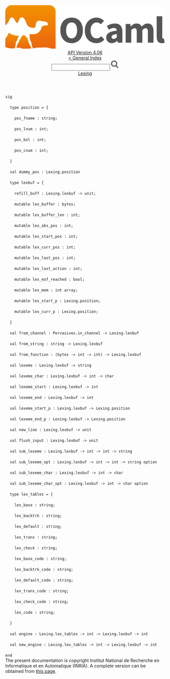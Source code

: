 <!-- ((! set title API !)) ((! set documentation !)) ((! set api !)) ((! set nobreadcrumb !)) -->
<div class="api"><header><nav class="toc brand"><a class="brand" href="https://ocaml.org/"><img src="colour-logo-gray.svg" class="svg" alt="OCaml"></a></nav><nav class="toc"><div class="toc_version"><a href="/docs" id="version-select">API Version 4.06</a></div><a href="index.html">&lt; General Index</a><div class="api_search"><input type="text" name="apisearch" id="api_search" oninput="mySearch(false);" onkeypress="this.oninput();" onclick="this.oninput();" onpaste="this.oninput();">
<img src="search_icon.svg" alt="Search" class="svg" onclick="mySearch(false)"></div>
<div id="search_results"></div><div class="toc_title"><a href="Lexing.html">Lexing</a></div><ul></ul></nav></header>
<code class="code"><span class="keyword">sig</span><br>
&nbsp;&nbsp;<span class="keyword">type</span>&nbsp;position&nbsp;=&nbsp;{<br>
&nbsp;&nbsp;&nbsp;&nbsp;pos_fname&nbsp;:&nbsp;string;<br>
&nbsp;&nbsp;&nbsp;&nbsp;pos_lnum&nbsp;:&nbsp;int;<br>
&nbsp;&nbsp;&nbsp;&nbsp;pos_bol&nbsp;:&nbsp;int;<br>
&nbsp;&nbsp;&nbsp;&nbsp;pos_cnum&nbsp;:&nbsp;int;<br>
&nbsp;&nbsp;}<br>
&nbsp;&nbsp;<span class="keyword">val</span>&nbsp;dummy_pos&nbsp;:&nbsp;<span class="constructor">Lexing</span>.position<br>
&nbsp;&nbsp;<span class="keyword">type</span>&nbsp;lexbuf&nbsp;=&nbsp;{<br>
&nbsp;&nbsp;&nbsp;&nbsp;refill_buff&nbsp;:&nbsp;<span class="constructor">Lexing</span>.lexbuf&nbsp;<span class="keywordsign">-&gt;</span>&nbsp;unit;<br>
&nbsp;&nbsp;&nbsp;&nbsp;<span class="keyword">mutable</span>&nbsp;lex_buffer&nbsp;:&nbsp;bytes;<br>
&nbsp;&nbsp;&nbsp;&nbsp;<span class="keyword">mutable</span>&nbsp;lex_buffer_len&nbsp;:&nbsp;int;<br>
&nbsp;&nbsp;&nbsp;&nbsp;<span class="keyword">mutable</span>&nbsp;lex_abs_pos&nbsp;:&nbsp;int;<br>
&nbsp;&nbsp;&nbsp;&nbsp;<span class="keyword">mutable</span>&nbsp;lex_start_pos&nbsp;:&nbsp;int;<br>
&nbsp;&nbsp;&nbsp;&nbsp;<span class="keyword">mutable</span>&nbsp;lex_curr_pos&nbsp;:&nbsp;int;<br>
&nbsp;&nbsp;&nbsp;&nbsp;<span class="keyword">mutable</span>&nbsp;lex_last_pos&nbsp;:&nbsp;int;<br>
&nbsp;&nbsp;&nbsp;&nbsp;<span class="keyword">mutable</span>&nbsp;lex_last_action&nbsp;:&nbsp;int;<br>
&nbsp;&nbsp;&nbsp;&nbsp;<span class="keyword">mutable</span>&nbsp;lex_eof_reached&nbsp;:&nbsp;bool;<br>
&nbsp;&nbsp;&nbsp;&nbsp;<span class="keyword">mutable</span>&nbsp;lex_mem&nbsp;:&nbsp;int&nbsp;array;<br>
&nbsp;&nbsp;&nbsp;&nbsp;<span class="keyword">mutable</span>&nbsp;lex_start_p&nbsp;:&nbsp;<span class="constructor">Lexing</span>.position;<br>
&nbsp;&nbsp;&nbsp;&nbsp;<span class="keyword">mutable</span>&nbsp;lex_curr_p&nbsp;:&nbsp;<span class="constructor">Lexing</span>.position;<br>
&nbsp;&nbsp;}<br>
&nbsp;&nbsp;<span class="keyword">val</span>&nbsp;from_channel&nbsp;:&nbsp;<span class="constructor">Pervasives</span>.in_channel&nbsp;<span class="keywordsign">-&gt;</span>&nbsp;<span class="constructor">Lexing</span>.lexbuf<br>
&nbsp;&nbsp;<span class="keyword">val</span>&nbsp;from_string&nbsp;:&nbsp;string&nbsp;<span class="keywordsign">-&gt;</span>&nbsp;<span class="constructor">Lexing</span>.lexbuf<br>
&nbsp;&nbsp;<span class="keyword">val</span>&nbsp;from_function&nbsp;:&nbsp;(bytes&nbsp;<span class="keywordsign">-&gt;</span>&nbsp;int&nbsp;<span class="keywordsign">-&gt;</span>&nbsp;int)&nbsp;<span class="keywordsign">-&gt;</span>&nbsp;<span class="constructor">Lexing</span>.lexbuf<br>
&nbsp;&nbsp;<span class="keyword">val</span>&nbsp;lexeme&nbsp;:&nbsp;<span class="constructor">Lexing</span>.lexbuf&nbsp;<span class="keywordsign">-&gt;</span>&nbsp;string<br>
&nbsp;&nbsp;<span class="keyword">val</span>&nbsp;lexeme_char&nbsp;:&nbsp;<span class="constructor">Lexing</span>.lexbuf&nbsp;<span class="keywordsign">-&gt;</span>&nbsp;int&nbsp;<span class="keywordsign">-&gt;</span>&nbsp;char<br>
&nbsp;&nbsp;<span class="keyword">val</span>&nbsp;lexeme_start&nbsp;:&nbsp;<span class="constructor">Lexing</span>.lexbuf&nbsp;<span class="keywordsign">-&gt;</span>&nbsp;int<br>
&nbsp;&nbsp;<span class="keyword">val</span>&nbsp;lexeme_end&nbsp;:&nbsp;<span class="constructor">Lexing</span>.lexbuf&nbsp;<span class="keywordsign">-&gt;</span>&nbsp;int<br>
&nbsp;&nbsp;<span class="keyword">val</span>&nbsp;lexeme_start_p&nbsp;:&nbsp;<span class="constructor">Lexing</span>.lexbuf&nbsp;<span class="keywordsign">-&gt;</span>&nbsp;<span class="constructor">Lexing</span>.position<br>
&nbsp;&nbsp;<span class="keyword">val</span>&nbsp;lexeme_end_p&nbsp;:&nbsp;<span class="constructor">Lexing</span>.lexbuf&nbsp;<span class="keywordsign">-&gt;</span>&nbsp;<span class="constructor">Lexing</span>.position<br>
&nbsp;&nbsp;<span class="keyword">val</span>&nbsp;new_line&nbsp;:&nbsp;<span class="constructor">Lexing</span>.lexbuf&nbsp;<span class="keywordsign">-&gt;</span>&nbsp;unit<br>
&nbsp;&nbsp;<span class="keyword">val</span>&nbsp;flush_input&nbsp;:&nbsp;<span class="constructor">Lexing</span>.lexbuf&nbsp;<span class="keywordsign">-&gt;</span>&nbsp;unit<br>
&nbsp;&nbsp;<span class="keyword">val</span>&nbsp;sub_lexeme&nbsp;:&nbsp;<span class="constructor">Lexing</span>.lexbuf&nbsp;<span class="keywordsign">-&gt;</span>&nbsp;int&nbsp;<span class="keywordsign">-&gt;</span>&nbsp;int&nbsp;<span class="keywordsign">-&gt;</span>&nbsp;string<br>
&nbsp;&nbsp;<span class="keyword">val</span>&nbsp;sub_lexeme_opt&nbsp;:&nbsp;<span class="constructor">Lexing</span>.lexbuf&nbsp;<span class="keywordsign">-&gt;</span>&nbsp;int&nbsp;<span class="keywordsign">-&gt;</span>&nbsp;int&nbsp;<span class="keywordsign">-&gt;</span>&nbsp;string&nbsp;option<br>
&nbsp;&nbsp;<span class="keyword">val</span>&nbsp;sub_lexeme_char&nbsp;:&nbsp;<span class="constructor">Lexing</span>.lexbuf&nbsp;<span class="keywordsign">-&gt;</span>&nbsp;int&nbsp;<span class="keywordsign">-&gt;</span>&nbsp;char<br>
&nbsp;&nbsp;<span class="keyword">val</span>&nbsp;sub_lexeme_char_opt&nbsp;:&nbsp;<span class="constructor">Lexing</span>.lexbuf&nbsp;<span class="keywordsign">-&gt;</span>&nbsp;int&nbsp;<span class="keywordsign">-&gt;</span>&nbsp;char&nbsp;option<br>
&nbsp;&nbsp;<span class="keyword">type</span>&nbsp;lex_tables&nbsp;=&nbsp;{<br>
&nbsp;&nbsp;&nbsp;&nbsp;lex_base&nbsp;:&nbsp;string;<br>
&nbsp;&nbsp;&nbsp;&nbsp;lex_backtrk&nbsp;:&nbsp;string;<br>
&nbsp;&nbsp;&nbsp;&nbsp;lex_default&nbsp;:&nbsp;string;<br>
&nbsp;&nbsp;&nbsp;&nbsp;lex_trans&nbsp;:&nbsp;string;<br>
&nbsp;&nbsp;&nbsp;&nbsp;lex_check&nbsp;:&nbsp;string;<br>
&nbsp;&nbsp;&nbsp;&nbsp;lex_base_code&nbsp;:&nbsp;string;<br>
&nbsp;&nbsp;&nbsp;&nbsp;lex_backtrk_code&nbsp;:&nbsp;string;<br>
&nbsp;&nbsp;&nbsp;&nbsp;lex_default_code&nbsp;:&nbsp;string;<br>
&nbsp;&nbsp;&nbsp;&nbsp;lex_trans_code&nbsp;:&nbsp;string;<br>
&nbsp;&nbsp;&nbsp;&nbsp;lex_check_code&nbsp;:&nbsp;string;<br>
&nbsp;&nbsp;&nbsp;&nbsp;lex_code&nbsp;:&nbsp;string;<br>
&nbsp;&nbsp;}<br>
&nbsp;&nbsp;<span class="keyword">val</span>&nbsp;engine&nbsp;:&nbsp;<span class="constructor">Lexing</span>.lex_tables&nbsp;<span class="keywordsign">-&gt;</span>&nbsp;int&nbsp;<span class="keywordsign">-&gt;</span>&nbsp;<span class="constructor">Lexing</span>.lexbuf&nbsp;<span class="keywordsign">-&gt;</span>&nbsp;int<br>
&nbsp;&nbsp;<span class="keyword">val</span>&nbsp;new_engine&nbsp;:&nbsp;<span class="constructor">Lexing</span>.lex_tables&nbsp;<span class="keywordsign">-&gt;</span>&nbsp;int&nbsp;<span class="keywordsign">-&gt;</span>&nbsp;<span class="constructor">Lexing</span>.lexbuf&nbsp;<span class="keywordsign">-&gt;</span>&nbsp;int<br>
<span class="keyword">end</span></code><div class="copyright">The present documentation is copyright Institut National de Recherche en Informatique et en Automatique (INRIA). A complete version can be obtained from <a href="http://caml.inria.fr/pub/docs/manual-ocaml/">this page</a>.</div></div>